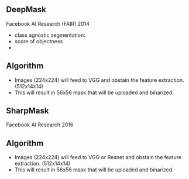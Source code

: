 ## DeepMask
Facebook AI Research (FAIR) 2014
- class agnostic segmentation:
- score of objectness
-
## Algorithm
- Images (224x224) will feed to VGG and obstain the feature extraction. (512x14x14)
- This will result in 56x56 mask that will be uploaded and binarized.



## SharpMask
Facebook AI Research  2016

## Algorithm
- Images (224x224) will feed to VGG or Resnet and obstain the feature extraction. (512x14x14)
- This will result in 56x56 mask that will be uploaded and binarized.

